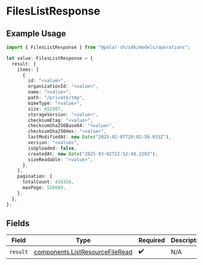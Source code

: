 # FilesListResponse

## Example Usage

```typescript
import { FilesListResponse } from "@polar-sh/sdk/models/operations";

let value: FilesListResponse = {
  result: {
    items: [
      {
        id: "<value>",
        organizationId: "<value>",
        name: "<value>",
        path: "/private/tmp",
        mimeType: "<value>",
        size: 452807,
        storageVersion: "<value>",
        checksumEtag: "<value>",
        checksumSha256Base64: "<value>",
        checksumSha256Hex: "<value>",
        lastModifiedAt: new Date("2025-02-07T20:02:50.033Z"),
        version: "<value>",
        isUploaded: false,
        createdAt: new Date("2025-03-02T22:52:48.220Z"),
        sizeReadable: "<value>",
      },
    ],
    pagination: {
      totalCount: 418356,
      maxPage: 526689,
    },
  },
};
```

## Fields

| Field                                                                              | Type                                                                               | Required                                                                           | Description                                                                        |
| ---------------------------------------------------------------------------------- | ---------------------------------------------------------------------------------- | ---------------------------------------------------------------------------------- | ---------------------------------------------------------------------------------- |
| `result`                                                                           | [components.ListResourceFileRead](../../models/components/listresourcefileread.md) | :heavy_check_mark:                                                                 | N/A                                                                                |